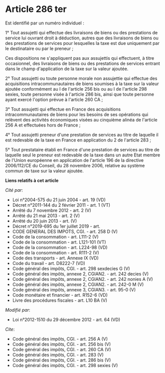 # Article 286 ter

Est identifié par un numéro individuel :

1° Tout assujetti qui effectue des livraisons de biens ou des prestations de service lui ouvrant droit à déduction, autres
que des livraisons de biens ou des prestations de services pour lesquelles la taxe est due uniquement par le destinataire ou
par le preneur ;

Ces dispositions ne s'appliquent pas aux assujettis qui effectuent, à titre occasionnel, des livraisons de biens ou des
prestations de services entrant dans le champ d'application de la taxe sur la valeur ajoutée.

2° Tout assujetti ou toute personne morale non assujettie qui effectue des acquisitions intracommunautaires de biens soumises
à la taxe sur la valeur ajoutée conformément au I de l'article 256 bis ou au I de l'article 298 sexies, toute personne visée
à l'article 286 bis, ainsi que toute personne ayant exercé l'option prévue à l'article 260 CA ;

3° Tout assujetti qui effectue en France des acquisitions intracommunautaires de biens pour les besoins de ses opérations qui
relèvent des activités économiques visées au cinquième alinéa de l'article 256 A et effectuées hors de France ;

4° Tout assujetti preneur d'une prestation de services au titre de laquelle il est redevable de la taxe en France en
application du 2 de l'article 283 ;

5° Tout prestataire établi en France d'une prestation de services au titre de laquelle seul le preneur est redevable de la
taxe dans un autre Etat membre de l'Union européenne en application de l'article 196 de la directive 2006/112/CE du Conseil,
du 28 novembre 2006, relative au système commun de taxe sur la valeur ajoutée.

**Liens relatifs à cet article**

_Cité par_:

  - Loi n°2004-575 du 21 juin 2004 - art. 19 (VD)
  - Décret n°2011-144 du 2 février 2011 - art. 1 (VT)
  - Arrêté du 7 novembre 2012 - art. 2 (V)
  - Arrêté du 21 mai 2013 - art. 2 (V)
  - Arrêté du 20 juin 2013 - art. (V)
  - Décret n°2019-695 du 1er juillet 2019 - art.
  - CODE GENERAL DES IMPOTS, CGI. - art. 258 D (V)
  - Code de la consommation - art. L111-2 (V)
  - Code de la consommation - art. L121-101 (VT)
  - Code de la consommation - art. L224-98 (VD)
  - Code de la consommation - art. R111-2 (V)
  - Code des transports - art. Annexe IX (VD)
  - Code du travail - art. D8222-7 (VD)
  - Code général des impôts, CGI. - art. 298 sexdecies G (V)
  - Code général des impôts, annexe 2, CGIAN2. - art. 242 decies (V)
  - Code général des impôts, annexe 2, CGIAN2. - art. 242 nonies A (V)
  - Code général des impôts, annexe 2, CGIAN2. - art. 242-0 M (V)
  - Code général des impôts, annexe 3, CGIAN3. - art. 95-0 (V)
  - Code monétaire et financier - art. R152-6 (VD)
  - Livre des procédures fiscales - art. L10 BA (V)

_Modifié par_:

  - Loi n°2012-1510 du 29 décembre 2012 - art. 64 (VD)

_Cite_:

  - Code général des impôts, CGI. - art. 256 A (V)
  - Code général des impôts, CGI. - art. 256 bis (V)
  - Code général des impôts, CGI. - art. 260 CA (V)
  - Code général des impôts, CGI. - art. 283 (V)
  - Code général des impôts, CGI. - art. 286 bis (V)
  - Code général des impôts, CGI. - art. 298 sexies (V)
